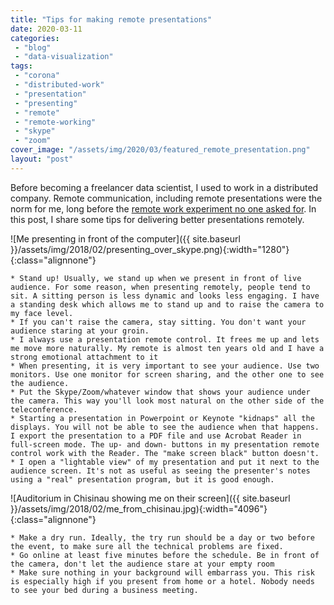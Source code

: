 ```yaml
---
title: "Tips for making remote presentations"
date: 2020-03-11
categories: 
 - "blog"
 - "data-visualization"
tags: 
 - "corona"
 - "distributed-work"
 - "presentation"
 - "presenting"
 - "remote"
 - "remote-working"
 - "skype"
 - "zoom"
cover_image: "/assets/img/2020/03/featured_remote_presentation.png"
layout: "post"
---
```


Before becoming a freelancer data scientist, I used to work in a distributed company. Remote communication, including remote presentations were the norm for me, long before the [remote work experiment no one asked for](https://ma.tt/2020/03/coronavirus-remote-work/). In this post, I share some tips for delivering better presentations remotely.

![Me presenting in front of the computer]({{ site.baseurl }}/assets/img/2018/02/presenting_over_skype.png){:width="1280"}{:class="alignnone"}

 	* Stand up! Usually, we stand up when we present in front of live audience. For some reason, when presenting remotely, people tend to sit. A sitting person is less dynamic and looks less engaging. I have a standing desk which allows me to stand up and to raise the camera to my face level.
 	* If you can't raise the camera, stay sitting. You don't want your audience staring at your groin.
 	* I always use a presentation remote control. It frees me up and lets me move more naturally. My remote is almost ten years old and I have a strong emotional attachment to it
 	* When presenting, it is very important to see your audience. Use two monitors. Use one monitor for screen sharing, and the other one to see the audience.
 	* Put the Skype/Zoom/whatever window that shows your audience under the camera. This way you'll look most natural on the other side of the teleconference.
 	* Starting a presentation in Powerpoint or Keynote "kidnaps" all the displays. You will not be able to see the audience when that happens. I export the presentation to a PDF file and use Acrobat Reader in full-screen mode. The up- and down- buttons in my presentation remote control work with the Reader. The "make screen black" button doesn't.
 	* I open a "lightable view" of my presentation and put it next to the audience screen. It's not as useful as seeing the presenter's notes using a "real" presentation program, but it is good enough.

![Auditorium in Chisinau showing me on their screen]({{ site.baseurl }}/assets/img/2018/02/me_from_chisinau.jpg){:width="4096"}{:class="alignnone"}

 	* Make a dry run. Ideally, the try run should be a day or two before the event, to make sure all the technical problems are fixed.
 	* Go online at least five minutes before the schedule. Be in front of the camera, don't let the audience stare at your empty room
 	* Make sure nothing in your background will embarrass you. This risk is especially high if you present from home or a hotel. Nobody needs to see your bed during a business meeting.
